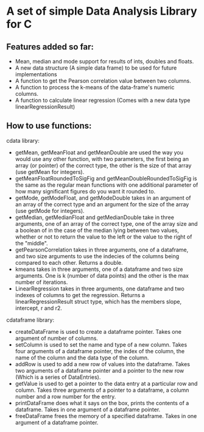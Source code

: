 # A set of simple Data Analysis Library for C
## Features added so far:
- Mean, median and mode support for results of ints, doubles and floats.
- A new data structure (A simple data frame) to be used for future implementations
- A function to get the Pearson correlation value between two columns.
- A function to process the k-means of the data-frame's numeric columns.
- A function to calculate linear regression (Comes with a new data type linearRegressionResult)

## How to use functions:
cdata library:
- getMean, getMeanFloat and getMeanDouble are used the way you would use any other function, with two parameters, the first being an array (or pointer) of the correct type, the other is the size of that array (use getMean for integers).
- getMeanFloatRoundedToSigFig and getMeanDoubleRoundedToSigFig is the same as the regular mean functions with one additional parameter of how many significant figures do you want it rounded to.
- getMode, getModeFloat, and getModeDouble takes in an argument of an array of the correct type and an argument for the size of the array (use getMode for integers).
- getMedian, getMedianFloat and getMedianDouble take in three arguments, one of an array of the correct type, one of the array size and a boolean of in the case of the median lying between two values, whether or not to return the value to the left or the value to the right of the "middle".
- getPearsonCorrelation takes in three arguments, one of a dataframe, and two size arguments to use the indecies of the columns being compared to each other. Returns a double.
- kmeans takes in three arguments, one of a dataframe and two size arguments. One is k (number of data points) and the other is the max number of iterations.
- LinearRegression takes in three arguments, one dataframe and two indexes of columns to get the regression. Returns a linearRegressionResult struct type, which has the members slope, intercept, r and r2.

cdataframe library:
- createDataFrame is used to create a dataframe pointer. Takes one argument of number of columns.
- setColumn is used to set the name and type of a new column. Takes four arguments of a dataframe pointer, the index of the column, the name of the column and the data type of the column.
- addRow is used to add a new row of values into the dataframe. Takes two arguments of a dataframe pointer and a pointer to the new row (Which is a series of DataEntries).
- getValue is used to get a pointer to the data entry at a particular row and column. Takes three arguments of a pointer to a dataframe, a column number and a row number for the entry.
- printDataFrame does what it says on the box, prints the contents of a dataframe. Takes in one argument of a dataframe pointer.
- freeDataFrame frees the memory of a specified dataframe. Takes in one argument of a dataframe pointer.
